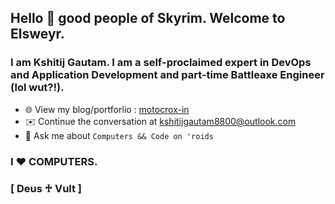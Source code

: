 ## Hello 👋 good people of Skyrim. Welcome to Elsweyr.

 ### I am Kshitij Gautam. I am a self-proclaimed expert in DevOps and Application Development and part-time Battleaxe Engineer (lol wut?!). 

- 🌐 View my blog/portforlio : <a href="https://motocrox-in.blogspot.com"> motocrox-in </a>
- ✉️ Continue the conversation at <a href="mailto: kshitijgautam8800@outlook.com"> kshitijgautam8800@outlook.com </a>   
- 💬 Ask me about `Computers && Code on 'roids`
### I ♥ COMPUTERS. 
### \[ Deus ♰ Vult \]
